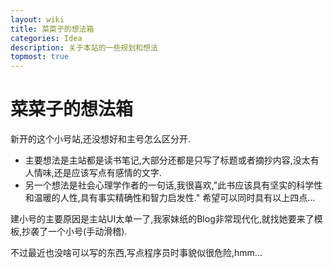 ```yaml
---
layout: wiki
title: 菜菜子的想法箱
categories: Idea
description: 关于本站的一些规划和想法
topmost: true
---
```


# 菜菜子的想法箱

新开的这个小号站,还没想好和主号怎么区分开. 
  - 主要想法是主站都是读书笔记,大部分还都是只写了标题或者摘抄内容,没太有人情味,还是应该写点有感情的文字. 
  - 另一个想法是社会心理学作者的一句话,我很喜欢,"此书应该具有坚实的科学性和温暖的人性,具有事实精确性和智力启发性." 希望可以同时具有以上四点...
  
建小号的主要原因是主站UI太单一了,我家妹纸的Blog非常现代化,就找她要来了模板,抄袭了一个小号(手动滑稽).

不过最近也没啥可以写的东西,写点程序员时事貌似很危险,hmm...
